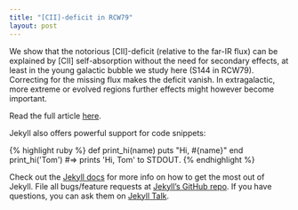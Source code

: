```yaml
---
title: "[CII]-deficit in RCW79"
layout: post
---
```


We show that the notorious [CII]-deficit (relative to the far-IR flux) can be explained by [CII] self-absorption without the need for secondary effects, at least in the young galactic bubble we study here (S144 in RCW79). Correcting for the missing flux makes the deficit vanish. In extragalactic, more extreme or evolved regions further effects might however become important.

Read the full article [here](https://arxiv.org/abs/2504.08976).

Jekyll also offers powerful support for code snippets:

{% highlight ruby %}
def print_hi(name)
  puts "Hi, #{name}"
end
print_hi('Tom')
#=> prints 'Hi, Tom' to STDOUT.
{% endhighlight %}

Check out the [Jekyll docs][jekyll-docs] for more info on how to get the most out of Jekyll. File all bugs/feature requests at [Jekyll’s GitHub repo][jekyll-gh]. If you have questions, you can ask them on [Jekyll Talk][jekyll-talk].

[jekyll-docs]: http://jekyllrb.com/docs/home
[jekyll-gh]:   https://github.com/jekyll/jekyll
[jekyll-talk]: https://talk.jekyllrb.com/
